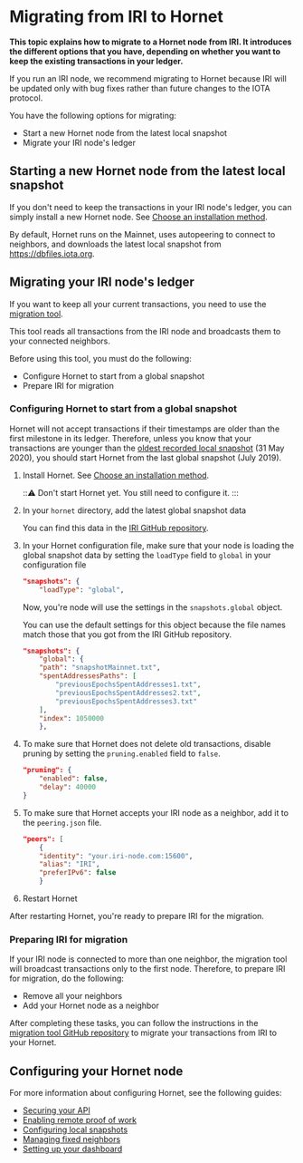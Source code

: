 # Migrating from IRI to Hornet

**This topic explains how to migrate to a Hornet node from IRI. It introduces the different options that you have, depending on whether you want to keep the existing transactions in your ledger.**

If you run an IRI node, we recommend migrating to Hornet because IRI will be updated only with bug fixes rather than future changes to the IOTA protocol.

You have the following options for migrating:

- Start a new Hornet node from the latest local snapshot
- Migrate your IRI node's ledger

## Starting a new Hornet node from the latest local snapshot

If you don't need to keep the transactions in your IRI node's ledger, you can simply install a new Hornet node. See [Choose an installation method](../tutorials/install-hornet.md).

By default, Hornet runs on the Mainnet, uses autopeering to connect to neighbors, and downloads the latest local snapshot from https://dbfiles.iota.org.

## Migrating your IRI node's ledger

If you want to keep all your current transactions, you need to use the [migration tool](https://github.com/acha-bill/iri-db-migration).

This tool reads all transactions from the IRI node and broadcasts them to your connected neighbors.

Before using this tool, you must do the following:

- Configure Hornet to start from a global snapshot
- Prepare IRI for migration

### Configuring Hornet to start from a global snapshot

Hornet will not accept transactions if their timestamps are older than the first milestone in its ledger. Therefore, unless you know that your transactions are younger than the [oldest recorded local snapshot](https://dbfiles.iota.org/?prefix=mainnet/hornet/) (31 May 2020), you should start Hornet from the last global snapshot (July 2019).

1. Install Hornet. See [Choose an installation method](../tutorials/install-hornet.md).

    :::warning:
    Don't start Hornet yet. You still need to configure it.
    :::

2. In your `hornet` directory, add the latest global snapshot data

    You can find this data in the [IRI GitHub repository](https://github.com/iotaledger/iri/tree/dev/src/main/resources).

3. In your Hornet configuration file, make sure that your node is loading the global snapshot data by setting the `loadType` field to `global` in your configuration file

    ```json
    "snapshots": {
        "loadType": "global",
    ```

    Now, you're node will use the settings in the `snapshots.global` object.

    You can use the default settings for this object because the file names match those that you got from the IRI GitHub repository.

    ```json
    "snapshots": {
        "global": {
        "path": "snapshotMainnet.txt",
        "spentAddressesPaths": [
            "previousEpochsSpentAddresses1.txt",
            "previousEpochsSpentAddresses2.txt",
            "previousEpochsSpentAddresses3.txt"
        ],
        "index": 1050000
        },
    ```

4. To make sure that Hornet does not delete old transactions, disable pruning by setting the `pruning.enabled` field to `false`.

    ```json
    "pruning": {
        "enabled": false,
        "delay": 40000
    }
    ```

5. To make sure that Hornet accepts your IRI node as a neighbor, add it to the `peering.json` file.

    ```json
    "peers": [
        {
        "identity": "your.iri-node.com:15600",
        "alias": "IRI",
        "preferIPv6": false
        }
    ```

6. Restart Hornet

After restarting Hornet, you're ready to prepare IRI for the migration.

### Preparing IRI for migration

If your IRI node is connected to more than one neighbor, the migration tool will broadcast transactions only to the first node. Therefore, to prepare IRI for migration, do the following:

- Remove all your neighbors
- Add your Hornet node as a neighbor

After completing these tasks, you can follow the instructions in the [migration tool GitHub repository](https://github.com/acha-bill/iri-db-migration) to migrate your transactions from IRI to your Hornet.

## Configuring your Hornet node

For more information about configuring Hornet, see the following guides:

- [Securing your API](../guides/securing-your-api.md)
- [Enabling remote proof of work](../guides/allowing-remote-pow.md)
- [Configuring local snapshots](../guides/configuring-snapshots.md)
- [Managing fixed neighbors](../guides/managing-neighbors.md)
- [Setting up your dashboard](../guides/setting-up-dashboard.md)
